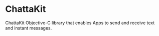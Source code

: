 ChattaKit
=========
ChattaKit Objective-C library that enables Apps to send and receive text and instant messages.
